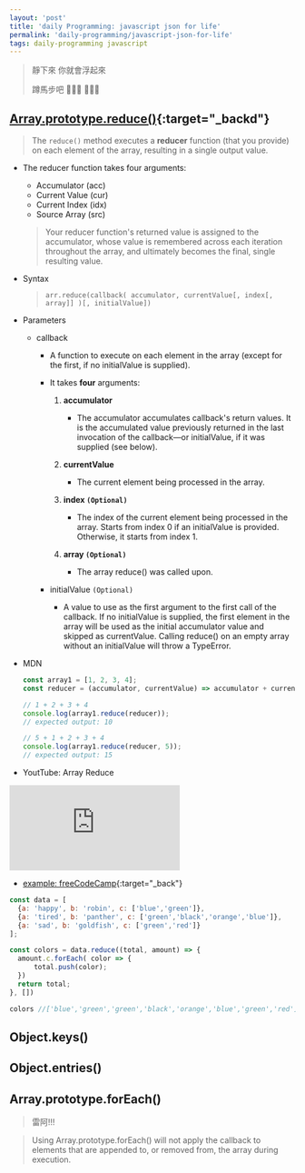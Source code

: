 ```yaml
---
layout: 'post'
title: 'daily Programming: javascript json for life'
permalink: 'daily-programming/javascript-json-for-life'
tags: daily-programming javascript
---
```


> 靜下來 你就會浮起來
> 
> 蹲馬步吧 :dog::dog::dog: :beer::beer::beer:


## [Array.prototype.reduce()](https://developer.mozilla.org/en-US/docs/Web/JavaScript/Reference/Global_Objects/Array/reduce){:target="_backd"}

> The `reduce()` method executes a __reducer__ function (that you provide) on each element of the array, resulting in a single output value.

- The reducer function takes four arguments:

   - Accumulator (acc)
   - Current Value (cur)
   - Current Index (idx)
   - Source Array (src)

   > Your reducer function's returned value is assigned to the accumulator, whose value is remembered across each iteration throughout the array, and ultimately becomes the final, single resulting value.

- Syntax

   > `arr.reduce(callback( accumulator, currentValue[, index[, array]] )[, initialValue])`

- Parameters

   - callback
      - A function to execute on each element in the array (except for the first, if no initialValue is supplied).

      - It takes __four__ arguments:

        1. __accumulator__
           * The accumulator accumulates callback's return values. It is the accumulated value previously returned in the last invocation of the callback—or initialValue, if it was supplied (see below).

        2. __currentValue__
           * The current element being processed in the array.
         
        3. __index `(Optional)`__
           * The index of the current element being processed in the array. Starts from index 0 if an initialValue is provided. Otherwise, it starts from index 1.

        4. __array `(Optional)`__
           * The array reduce() was called upon.

      - initialValue `(Optional)`
         * A value to use as the first argument to the first call of the callback. If no initialValue is supplied, the first element in the array will be used as the initial accumulator value and skipped as currentValue. Calling reduce() on an empty array without an initialValue will throw a TypeError.

- MDN

   ~~~js
   const array1 = [1, 2, 3, 4];
   const reducer = (accumulator, currentValue) => accumulator + currentValue;
   
   // 1 + 2 + 3 + 4
   console.log(array1.reduce(reducer));
   // expected output: 10
   
   // 5 + 1 + 2 + 3 + 4
   console.log(array1.reduce(reducer, 5));
   // expected output: 15
   ~~~

- YoutTube: Array Reduce

<iframe  src="https://www.youtube.com/embed/g1C40tDP0Bk" frameborder="0" allow="accelerometer; autoplay; encrypted-media; gyroscope; picture-in-picture" allowfullscreen></iframe>


- [example: freeCodeCamp](https://www.freecodecamp.org/news/reduce-f47a7da511a9/){:target="_back"} 

~~~js
const data = [
  {a: 'happy', b: 'robin', c: ['blue','green']}, 
  {a: 'tired', b: 'panther', c: ['green','black','orange','blue']}, 
  {a: 'sad', b: 'goldfish', c: ['green','red']}
];

const colors = data.reduce((total, amount) => {
  amount.c.forEach( color => {
      total.push(color);
  })
  return total;
}, [])

colors //['blue','green','green','black','orange','blue','green','red']
~~~

## Object.keys()

## Object.entries()

## Array.prototype.forEach()

> 雷阿!!!

> Using Array.prototype.forEach() will not apply the callback to elements that are appended to, or removed from, the array during execution.